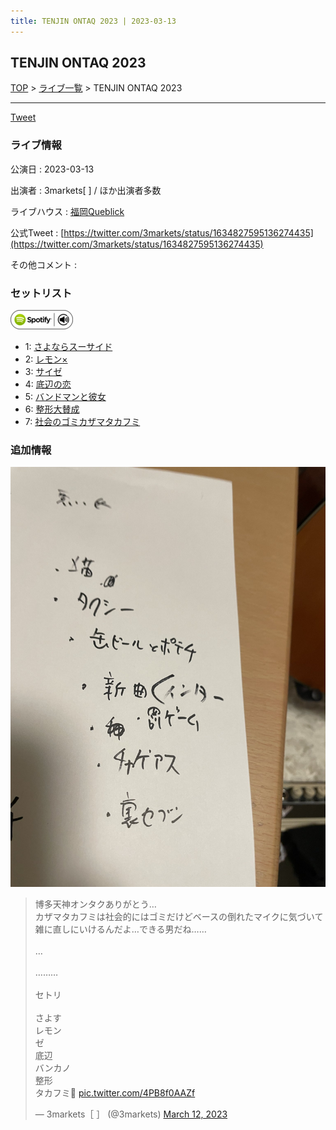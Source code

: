 ```yaml
---
title: TENJIN ONTAQ 2023 | 2023-03-13
---
```

## TENJIN ONTAQ 2023

[TOP](/setlist/) > [ライブ一覧](lives.html) > TENJIN ONTAQ 2023

___

<a href="https://twitter.com/share?ref_src=twsrc%5Etfw" data-text="3markets[ ]セットリスト > TENJIN ONTAQ 2023" class="twitter-share-button" data-via="3markets" data-hashtags="3markets" data-related="3markets" data-show-count="false">Tweet</a>

### ライブ情報

公演日
:    2023-03-13

出演者
:    3markets[ ] / ほか出演者多数

ライブハウス
:    [福岡Queblick](livehouse054.html)

公式Tweet
:    [https://twitter.com/3markets/status/1634827595136274435](https://twitter.com/3markets/status/1634827595136274435)

その他コメント
:    

### セットリスト


[![play with spotify](images/spotify-icon.png)](https://open.spotify.com/playlist/5n5jtx0cgm6a1cq1s3v3s3bob)



*  1: [さよならスーサイド](song013.html)
*  2: [レモン×](song003.html)
*  3: [サイゼ](song004.html)
*  4: [底辺の恋](song008.html)
*  5: [バンドマンと彼女](song009.html)
*  6: [整形大賛成](song005.html)
*  7: [社会のゴミカザマタカフミ](song002.html)


### 追加情報

[![セトリ画像](images/057.jpg)](images/057.jpg)


<blockquote class="twitter-tweet"><p lang="ja" dir="ltr">博多天神オンタクありがとう…<br>カザマタカフミは社会的にはゴミだけどベースの倒れたマイクに気づいて雑に直しにいけるんだよ…できる男だね……<br><br>…<br><br>………<br><br>セトリ<br><br>さよす<br>レモン<br>ゼ<br>底辺<br>バンカノ<br>整形<br>タカフミ🎥 <a href="https://t.co/4PB8f0AAZf">pic.twitter.com/4PB8f0AAZf</a></p>&mdash; 3markets［ ］ (@3markets) <a href="https://twitter.com/3markets/status/1634827595136274435?ref_src=twsrc%5Etfw">March 12, 2023</a></blockquote>
<script async src="https://platform.twitter.com/widgets.js" charset="utf-8"></script>




<script async src="https://platform.twitter.com/widgets.js" charset="utf-8"></script>